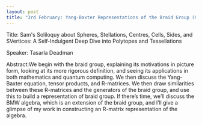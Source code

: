```yaml
---
layout: post
title: "3rd February: Yang-Baxter Representations of the Braid Group (& Related Algebras)"
---
```



Title: Sam's Soliloquy about Spheres, Stellations, Centres, Cells, Sides, and SVertices: A Self-Indulgent Deep Dive into Polytopes and Tessellations

Speaker: Tasarla Deadman

Abstract:We begin with the braid group, explaining its motivations in picture form, looking at its more rigorous definition, and seeing its applications in both mathematics and quantum computing. We then discuss the Yang-Baxter equation, tensor products, and R-matrices. We then draw similarities between these R-matrices and the generators of the braid group, and use this to build a representation of braid group. If there’s time, we’ll discuss the BMW algebra, which is an extension of the braid group, and I’ll give a glimpse of my work in constructing an R-matrix representation of the algebra.
